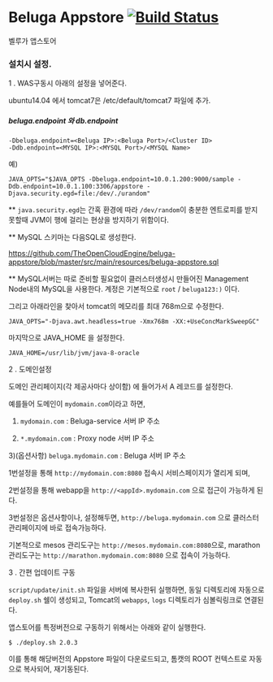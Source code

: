 # Beluga Appstore [![Build Status](https://travis-ci.org/TheOpenCloudEngine/beluga-appstore.png)](https://travis-ci.org/TheOpenCloudEngine/beluga-appstore)
벨루가 앱스토어

### 설치시 설정.

1 . WAS구동시 아래의 설정을 넣어준다.

ubuntu14.04 에서 tomcat7은 /etc/default/tomcat7 파일에 추가.

##### beluga.endpoint 와 db.endpoint
```
-Dbeluga.endpoint=<Beluga IP>:<Beluga Port>/<Cluster ID>
-Ddb.endpoint=<MYSQL IP>:<MYSQL Port>/<MYSQL Name>
```

예)
```
JAVA_OPTS="$JAVA_OPTS -Dbeluga.endpoint=10.0.1.200:9000/sample -Ddb.endpoint=10.0.1.100:3306/appstore -Djava.security.egd=file:/dev/./urandom"
```

** `java.security.egd`는 간혹 환경에 따라 `/dev/random`이 충분한 엔트로피를 받지 못할때 JVM이 행에 걸리는 현상을 방지하기 위함이다.

** MySQL 스키마는 다음SQL로 생성한다. 

https://github.com/TheOpenCloudEngine/beluga-appstore/blob/master/src/main/resources/beluga-appstore.sql

** MySQL서버는 따로 준비할 필요없이 클러스터생성시 만들어진 Management Node내의 MySQL을 사용한다. 계정은 기본적으로 `root` / `beluga123:)` 이다.

그리고 아래라인을 찾아서 tomcat의 메모리를 최대 768m으로 수정한다.
```
JAVA_OPTS="-Djava.awt.headless=true -Xmx768m -XX:+UseConcMarkSweepGC"
```

마지막으로 JAVA_HOME 을 설정한다.
```
JAVA_HOME=/usr/lib/jvm/java-8-oracle
```


2 . 도메인설정

도메인 관리페이지(각 제공사마다 상이함) 에 들어가서 A 레코드를 설정한다.

예를들어 도메인이 `mydomain.com`이라고 하면,

1) `mydomain.com` : Beluga-service 서버 IP 주소

2) `*.mydomain.com` : Proxy node 서버 IP 주소

3)(옵션사항) `beluga.mydomain.com` : Beluga 서버 IP 주소 

1번설정을 통해 `http://mydomain.com:8080` 접속시 서비스페이지가 열리게 되며,

2번설정을 통해 webapp을 `http://<appId>.mydomain.com` 으로 접근이 가능하게 된다.

3번설정은 옵션사항이나, 설정해두면, `http://beluga.mydomain.com` 으로 클러스터 관리페이지에 바로 접속가능하다.

기본적으로 mesos 관리도구는 `http://mesos.mydomain.com:8080`으로, marathon 관리도구는 `http://marathon.mydomain.com:8080` 으로 접속이 가능하다.

3 . 간편 업데이트 구동

`script/update/init.sh` 파일을 서버에 복사한뒤 실행하면, 동일 디렉토리에 자동으로 `deploy.sh` 쉘이 생성되고, Tomcat의 `webapps`, `logs` 디렉토리가 심볼릭링크로 연결된다.

앱스토어를 특정버전으로 구동하기 위해서는 아래와 같이 실행한다.

```
$ ./deploy.sh 2.0.3
```
이를 통해 해당버전의 Appstore 파일이 다운로드되고, 톰캣의 ROOT 컨텍스트로 자동으로 복사되어, 재기동된다.
